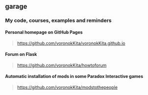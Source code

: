 ## garage
### My code, courses, examples and reminders

#### Personal homepage on GitHub Pages

> https://github.com/voronokKita/voronokKita.github.io

#### Forum on Flask

> https://github.com/voronokKita/howtoforum

#### Automatic installation of mods in some Paradox Interactive games

> https://github.com/voronokKita/modstothepeople
